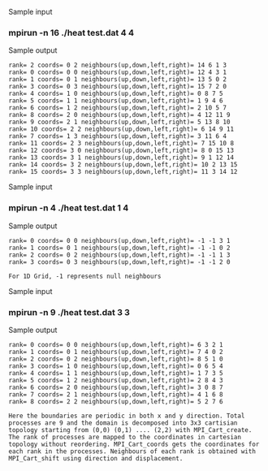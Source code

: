 Sample input
### mpirun -n 16 ./heat test.dat 4 4

Sample output
```
rank= 2 coords= 0 2 neighbours(up,down,left,right)= 14 6 1 3
rank= 0 coords= 0 0 neighbours(up,down,left,right)= 12 4 3 1
rank= 1 coords= 0 1 neighbours(up,down,left,right)= 13 5 0 2
rank= 3 coords= 0 3 neighbours(up,down,left,right)= 15 7 2 0
rank= 4 coords= 1 0 neighbours(up,down,left,right)= 0 8 7 5
rank= 5 coords= 1 1 neighbours(up,down,left,right)= 1 9 4 6
rank= 6 coords= 1 2 neighbours(up,down,left,right)= 2 10 5 7
rank= 8 coords= 2 0 neighbours(up,down,left,right)= 4 12 11 9
rank= 9 coords= 2 1 neighbours(up,down,left,right)= 5 13 8 10
rank= 10 coords= 2 2 neighbours(up,down,left,right)= 6 14 9 11
rank= 7 coords= 1 3 neighbours(up,down,left,right)= 3 11 6 4
rank= 11 coords= 2 3 neighbours(up,down,left,right)= 7 15 10 8
rank= 12 coords= 3 0 neighbours(up,down,left,right)= 8 0 15 13
rank= 13 coords= 3 1 neighbours(up,down,left,right)= 9 1 12 14
rank= 14 coords= 3 2 neighbours(up,down,left,right)= 10 2 13 15
rank= 15 coords= 3 3 neighbours(up,down,left,right)= 11 3 14 12
```

Sample input
### mpirun -n 4 ./heat test.dat 1 4

Sample output
```
rank= 0 coords= 0 0 neighbours(up,down,left,right)= -1 -1 3 1
rank= 1 coords= 0 1 neighbours(up,down,left,right)= -1 -1 0 2
rank= 2 coords= 0 2 neighbours(up,down,left,right)= -1 -1 1 3
rank= 3 coords= 0 3 neighbours(up,down,left,right)= -1 -1 2 0
```
`For 1D Grid, -1 represents null neighbours`

Sample input
### mpirun -n 9 ./heat test.dat 3 3

Sample output
```
rank= 0 coords= 0 0 neighbours(up,down,left,right)= 6 3 2 1
rank= 1 coords= 0 1 neighbours(up,down,left,right)= 7 4 0 2
rank= 2 coords= 0 2 neighbours(up,down,left,right)= 8 5 1 0
rank= 3 coords= 1 0 neighbours(up,down,left,right)= 0 6 5 4
rank= 4 coords= 1 1 neighbours(up,down,left,right)= 1 7 3 5
rank= 5 coords= 1 2 neighbours(up,down,left,right)= 2 8 4 3
rank= 6 coords= 2 0 neighbours(up,down,left,right)= 3 0 8 7
rank= 7 coords= 2 1 neighbours(up,down,left,right)= 4 1 6 8
rank= 8 coords= 2 2 neighbours(up,down,left,right)= 5 2 7 6
```
`Here the boundaries are periodic in both x and y direction. Total processes are 9 and the domain is decomposed into 3x3 cartisian topology starting from (0,0) (0,1) .... (2,2) with MPI_Cart_create. The rank of processes are mapped to the coordinates in cartesian topology without reordering. MPI_Cart_coords gets the coordinates for each rank in the processes. Neighbours of each rank is obtained with MPI_Cart_shift using direction and displacement.`
